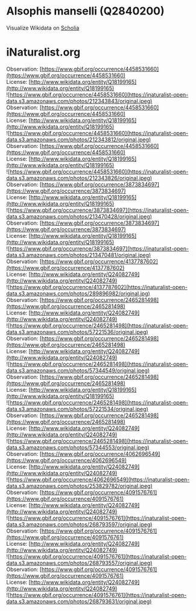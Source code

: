 
Alsophis manselli (Q2840200)
============================
  
Visualize Wikidata on [Scholia](https://scholia.toolforge.org/taxon/Q2840200)
# iNaturalist.org
  
Observation: [https://www.gbif.org/occurrence/4458531660](https://www.gbif.org/occurrence/4458531660)  
License: [http://www.wikidata.org/entity/Q18199165](http://www.wikidata.org/entity/Q18199165)  
![https://www.gbif.org/occurrence/4458531660](https://inaturalist-open-data.s3.amazonaws.com/photos/212343843/original.jpeg)  
Observation: [https://www.gbif.org/occurrence/4458531660](https://www.gbif.org/occurrence/4458531660)  
License: [http://www.wikidata.org/entity/Q18199165](http://www.wikidata.org/entity/Q18199165)  
![https://www.gbif.org/occurrence/4458531660](https://inaturalist-open-data.s3.amazonaws.com/photos/212343812/original.jpeg)  
Observation: [https://www.gbif.org/occurrence/4458531660](https://www.gbif.org/occurrence/4458531660)  
License: [http://www.wikidata.org/entity/Q18199165](http://www.wikidata.org/entity/Q18199165)  
![https://www.gbif.org/occurrence/4458531660](https://inaturalist-open-data.s3.amazonaws.com/photos/212343826/original.jpeg)  
Observation: [https://www.gbif.org/occurrence/3873834697](https://www.gbif.org/occurrence/3873834697)  
License: [http://www.wikidata.org/entity/Q18199165](http://www.wikidata.org/entity/Q18199165)  
![https://www.gbif.org/occurrence/3873834697](https://inaturalist-open-data.s3.amazonaws.com/photos/213470428/original.jpeg)  
Observation: [https://www.gbif.org/occurrence/3873834697](https://www.gbif.org/occurrence/3873834697)  
License: [http://www.wikidata.org/entity/Q18199165](http://www.wikidata.org/entity/Q18199165)  
![https://www.gbif.org/occurrence/3873834697](https://inaturalist-open-data.s3.amazonaws.com/photos/213470481/original.jpeg)  
Observation: [https://www.gbif.org/occurrence/4137787602](https://www.gbif.org/occurrence/4137787602)  
License: [http://www.wikidata.org/entity/Q24082749](http://www.wikidata.org/entity/Q24082749)  
![https://www.gbif.org/occurrence/4137787602](https://inaturalist-open-data.s3.amazonaws.com/photos/289896982/original.jpg)  
Observation: [https://www.gbif.org/occurrence/2465281498](https://www.gbif.org/occurrence/2465281498)  
License: [http://www.wikidata.org/entity/Q24082749](http://www.wikidata.org/entity/Q24082749)  
![https://www.gbif.org/occurrence/2465281498](https://inaturalist-open-data.s3.amazonaws.com/photos/57221536/original.jpeg)  
Observation: [https://www.gbif.org/occurrence/2465281498](https://www.gbif.org/occurrence/2465281498)  
License: [http://www.wikidata.org/entity/Q24082749](http://www.wikidata.org/entity/Q24082749)  
![https://www.gbif.org/occurrence/2465281498](https://inaturalist-open-data.s3.amazonaws.com/photos/57344549/original.jpeg)  
Observation: [https://www.gbif.org/occurrence/2465281498](https://www.gbif.org/occurrence/2465281498)  
License: [http://www.wikidata.org/entity/Q18199165](http://www.wikidata.org/entity/Q18199165)  
![https://www.gbif.org/occurrence/2465281498](https://inaturalist-open-data.s3.amazonaws.com/photos/57221534/original.jpeg)  
Observation: [https://www.gbif.org/occurrence/2465281498](https://www.gbif.org/occurrence/2465281498)  
License: [http://www.wikidata.org/entity/Q24082749](http://www.wikidata.org/entity/Q24082749)  
![https://www.gbif.org/occurrence/2465281498](https://inaturalist-open-data.s3.amazonaws.com/photos/57344553/original.jpeg)  
Observation: [https://www.gbif.org/occurrence/4062696549](https://www.gbif.org/occurrence/4062696549)  
License: [http://www.wikidata.org/entity/Q24082749](http://www.wikidata.org/entity/Q24082749)  
![https://www.gbif.org/occurrence/4062696549](https://inaturalist-open-data.s3.amazonaws.com/photos/253829782/original.jpeg)  
Observation: [https://www.gbif.org/occurrence/4091576761](https://www.gbif.org/occurrence/4091576761)  
License: [http://www.wikidata.org/entity/Q24082749](http://www.wikidata.org/entity/Q24082749)  
![https://www.gbif.org/occurrence/4091576761](https://inaturalist-open-data.s3.amazonaws.com/photos/268793597/original.jpeg)  
Observation: [https://www.gbif.org/occurrence/4091576761](https://www.gbif.org/occurrence/4091576761)  
License: [http://www.wikidata.org/entity/Q24082749](http://www.wikidata.org/entity/Q24082749)  
![https://www.gbif.org/occurrence/4091576761](https://inaturalist-open-data.s3.amazonaws.com/photos/268793557/original.jpeg)  
Observation: [https://www.gbif.org/occurrence/4091576761](https://www.gbif.org/occurrence/4091576761)  
License: [http://www.wikidata.org/entity/Q24082749](http://www.wikidata.org/entity/Q24082749)  
![https://www.gbif.org/occurrence/4091576761](https://inaturalist-open-data.s3.amazonaws.com/photos/268793631/original.jpeg)